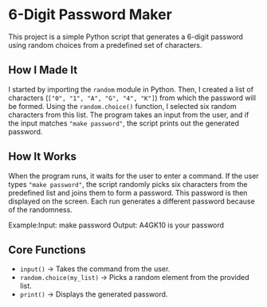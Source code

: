 # 6-Digit Password Maker

This project is a simple Python script that generates a 6-digit password using random choices from a predefined set of characters.

## How I Made It
I started by importing the `random` module in Python. Then, I created a list of characters (`["0", "1", "A", "G", "4", "K"]`) from which the password will be formed. Using the `random.choice()` function, I selected six random characters from this list. The program takes an input from the user, and if the input matches `"make password"`, the script prints out the generated password.

## How It Works
When the program runs, it waits for the user to enter a command. If the user types `"make password"`, the script randomly picks six characters from the predefined list and joins them to form a password. This password is then displayed on the screen. Each run generates a different password because of the randomness.

Example:Input: make password
Output: A4GK10 is your password

## Core Functions
- `input()` → Takes the command from the user.
- `random.choice(my_list)` → Picks a random element from the provided list.
- `print()` → Displays the generated password.
